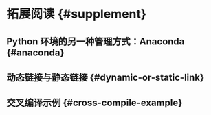 # 拓展阅读 {#supplement}

## Python 环境的另一种管理方式：Anaconda {#anaconda}

## 动态链接与静态链接 {#dynamic-or-static-link}

## 交叉编译示例 {#cross-compile-example}
